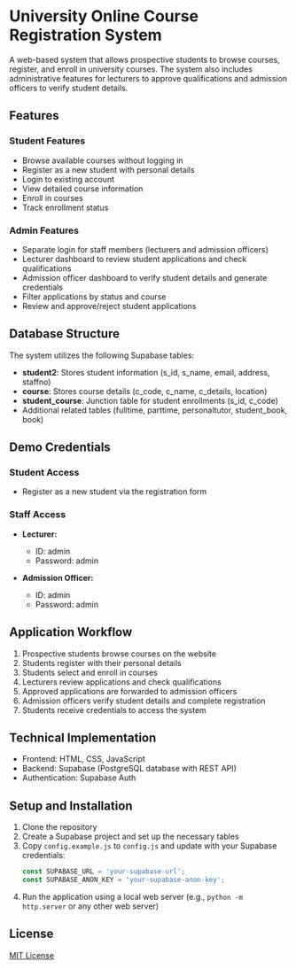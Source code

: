 # University Online Course Registration System

A web-based system that allows prospective students to browse courses, register, and enroll in university courses. The system also includes administrative features for lecturers to approve qualifications and admission officers to verify student details.

## Features

### Student Features
- Browse available courses without logging in
- Register as a new student with personal details
- Login to existing account
- View detailed course information
- Enroll in courses
- Track enrollment status

### Admin Features
- Separate login for staff members (lecturers and admission officers)
- Lecturer dashboard to review student applications and check qualifications
- Admission officer dashboard to verify student details and generate credentials
- Filter applications by status and course
- Review and approve/reject student applications

## Database Structure

The system utilizes the following Supabase tables:

- **student2**: Stores student information (s_id, s_name, email, address, staffno)
- **course**: Stores course details (c_code, c_name, c_details, location)
- **student_course**: Junction table for student enrollments (s_id, c_code)
- Additional related tables (fulltime, parttime, personaltutor, student_book, book)

## Demo Credentials

### Student Access
- Register as a new student via the registration form

### Staff Access
- **Lecturer:** 
  - ID: admin
  - Password: admin
  
- **Admission Officer:**
  - ID: admin
  - Password: admin

## Application Workflow

1. Prospective students browse courses on the website
2. Students register with their personal details
3. Students select and enroll in courses
4. Lecturers review applications and check qualifications
5. Approved applications are forwarded to admission officers
6. Admission officers verify student details and complete registration
7. Students receive credentials to access the system

## Technical Implementation

- Frontend: HTML, CSS, JavaScript
- Backend: Supabase (PostgreSQL database with REST API)
- Authentication: Supabase Auth

## Setup and Installation

1. Clone the repository
2. Create a Supabase project and set up the necessary tables
3. Copy `config.example.js` to `config.js` and update with your Supabase credentials:
   ```javascript
   const SUPABASE_URL = 'your-supabase-url';
   const SUPABASE_ANON_KEY = 'your-supabase-anon-key';
   ```
4. Run the application using a local web server (e.g., `python -m http.server` or any other web server)

## License

[MIT License](LICENSE) 